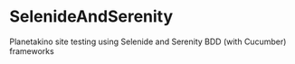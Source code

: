 # SelenideAndSerenity
Planetakino site testing using Selenide and Serenity BDD (with Cucumber) frameworks
